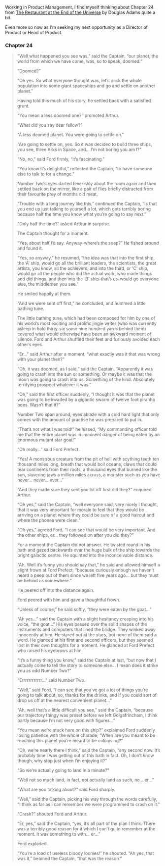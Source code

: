 Working in Product Management, I find myself thinking about Chapter 24 from [The Restaurant at the End of the Universe](https://www.goodreads.com/book/show/8695.The_Restaurant_at_the_End_of_the_Universe) by Douglas Adams quite a bit. 

Even more so now as I'm seeking my next opportunity as a Director of Product or Head of Product. 

### Chapter 24

> “Well what happened you see was,” said the Captain, “our planet, the world from which we have come, was, so to speak, doomed.”
> 
> “Doomed?”
> 
> “Oh yes. So what everyone thought was, let’s pack the whole population into some giant spaceships and go and settle on another planet.”
> 
> Having told this much of his story, he settled back with a satisfied grunt.
> 
> “You mean a less doomed one?” promoted Arthur.
> 
> “What did you say dear fellow?”
> 
> “A less doomed planet. You were going to settle on.”
> 
> “Are going to settle on, yes. So it was decided to build three ships, you see, three Arks in Space, and… I’m not boring you am I?”
> 
> “No, no,” said Ford firmly, “it’s fascinating.”
> 
> “You know it’s delightful,” reflected the Captain, “to have someone else to talk to for a change.”
> 
> Number Two’s eyes darted feverishly about the room again and then settled back on the mirror, like a pair of flies briefly distracted from their favourite prey of months old meat.
> 
> “Trouble with a long journey like this,” continued the Captain, “is that you end up just talking to yourself a lot, which gets terribly boring because half the time you know what you’re going to say next.”
> 
> “Only half the time?” asked Arthur in surprise.
> 
> The Captain thought for a moment.
> 
> “Yes, about half I’d say. Anyway-where’s the soap?” He fished around and found it.
> 
> “Yes, so anyway,” he resumed, “the idea was that into the first ship, the ‘A’ ship, would go all the brilliant leaders, the scientists, the great artists, you know, all the achievers; and into the third, or ‘C’ ship, would go all the people who did the actual work, who made things and did things, and then into the ‘B’ ship-that’s us-would go everyone else, the middlemen you see.”
> 
> He smiled happily at them.
> 
> “And we were sent off first,” he concluded, and hummed a little bathing tune.
> 
> The little bathing tune, which had been composed for him by one of his world’s most exciting and prolific jingle writer (who was currently asleep in hold thirty-six some nine hundred yards behind them) covered what would otherwise have been an awkward moment of silence. Ford and Arthur shuffled their feet and furiously avoided each other’s eyes.
> 
> “Er…” said Arthur after a moment, “what exactly was it that was wrong with your planet then?”
> 
> “Oh, it was doomed, as I said,” said the Captain, “Apparently it was going to crash into the sun or something. Or maybe it was that the moon was going to crash into us. Something of the kind. Absolutely terrifying prospect whatever it was.”
> 
> “Oh,” said the first officer suddenly, “I thought it was that the planet was going to be invaded by a gigantic swarm of twelve foot piranha bees. Wasn’t that it?”
>
> Number Two span around, eyes ablaze with a cold hard light that only comes with the amount of practise he was prepared to put in.
>
> “That’s not what I was told!” he hissed, “My commanding officer told me that the entire planet was in imminent danger of being eaten by an enormous mutant star goat!”
>
> “Oh really…” said Ford Prefect.
>
> “Yes! A monstrous creature from the pit of hell with scything teeth ten thousand miles long, breath that would boil oceans, claws that could tear continents from their roots, a thousand eyes that burned like the sun, slavering jaws a million miles across, a monster such as you have never… never… ever…”
>
> “And they made sure they sent you lot off first did they?” enquired Arthur.
>
> “Oh yes,” said the Captain, “well everyone said, very nicely I thought, that it was very important for morale to feel that they would be arriving on a planet where they could be sure of a good haircut and where the phones were clean.”
>
> “Oh yes,” agreed Ford, “I can see that would be very important. And the other ships, er… they followed on after you did they?”
>
> For a moment the Captain did not answer. He twisted round in his bath and gazed backwards over the huge bulk of the ship towards the bright galactic centre. He squinted into the inconceivable distance.
>
> “Ah. Well it’s funny you should say that,” he said and allowed himself a slight frown at Ford Prefect, “because curiously enough we haven’t heard a peep out of them since we left five years ago… but they must be behind us somewhere.”
>
> He peered off into the distance again.
>
> Ford peered with him and gave a thoughtful frown.
>
> “Unless of course,” he said softly, “they were eaten by the goat…”
>
> “Ah yes…” said the Captain with a slight hesitancy creeping into his voice, “the goat…” His eyes passed over the solid shapes of the instruments and computers that lined the bridge. They winked away innocently at him. He stared out at the stars, but none of them said a word. He glanced at his first and second officers, but they seemed lost in their own thoughts for a moment. He glanced at Ford Prefect who raised his eyebrows at him.
>
> “It’s a funny thing you know,” said the Captain at last, “but now that I actually come to tell the story to someone else… I mean does it strike you as odd Number Two?”
>
> “Errrrrrrrrrrr…” said Number Two.
>
> “Well,” said Ford, “I can see that you’ve got a lot of things you’re going to talk about, so, thanks for the drinks, and if you could sort of drop us off at the nearest convenient planet…”
>
> “Ah, well that’s a little difficult you see,” said the Captain, “because our trajectory thingy was preset before we left Golgafrincham, I think partly because I’m not very good with figures…”
>
> “You mean we’re stuck here on this ship?” exclaimed Ford suddenly losing patience with the whole charade, “When are you meant to be reaching this planet you’re meant to be colonising?”
>
> “Oh, we’re nearly there I think,” said the Captain, “any second now. It’s probably time I was getting out of this bath in fact. Oh, I don’t know though, why stop just when I’m enjoying it?”
>
> “So we’re actually going to land in a minute?”
>
> “Well not so much land, in fact, not actually land as such, no… er…”
>
> “What are you talking about?” said Ford sharply.
>
> “Well,” said the Captain, picking his way through the words carefully, “I think as far as I can remember we were programmed to crash on it.”
>
> “Crash?” shouted Ford and Arthur.
>
> “Er, yes,” said the Captain, “yes, it’s all part of the plan I think. There was a terribly good reason for it which I can’t quite remember at the moment. It was something to with… er…”
>
> Ford exploded.
>
> “You’re a load of useless bloody loonies!” he shouted.
> “Ah yes, that was it,” beamed the Captain, “that was the reason.”
